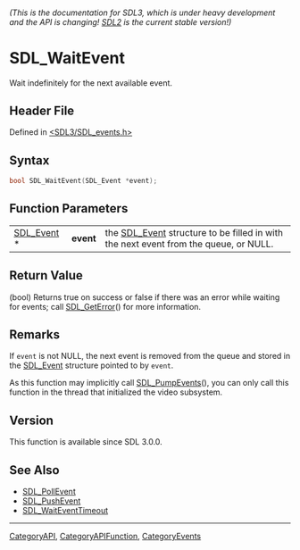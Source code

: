 ###### (This is the documentation for SDL3, which is under heavy development and the API is changing! [SDL2](https://wiki.libsdl.org/SDL2/) is the current stable version!)
# SDL_WaitEvent

Wait indefinitely for the next available event.

## Header File

Defined in [<SDL3/SDL_events.h>](https://github.com/libsdl-org/SDL/blob/main/include/SDL3/SDL_events.h)

## Syntax

```c
bool SDL_WaitEvent(SDL_Event *event);
```

## Function Parameters

|                          |           |                                                                                                   |
| ------------------------ | --------- | ------------------------------------------------------------------------------------------------- |
| [SDL_Event](SDL_Event) * | **event** | the [SDL_Event](SDL_Event) structure to be filled in with the next event from the queue, or NULL. |

## Return Value

(bool) Returns true on success or false if there was an error while waiting
for events; call [SDL_GetError](SDL_GetError)() for more information.

## Remarks

If `event` is not NULL, the next event is removed from the queue and stored
in the [SDL_Event](SDL_Event) structure pointed to by `event`.

As this function may implicitly call [SDL_PumpEvents](SDL_PumpEvents)(),
you can only call this function in the thread that initialized the video
subsystem.

## Version

This function is available since SDL 3.0.0.

## See Also

- [SDL_PollEvent](SDL_PollEvent)
- [SDL_PushEvent](SDL_PushEvent)
- [SDL_WaitEventTimeout](SDL_WaitEventTimeout)

----
[CategoryAPI](CategoryAPI), [CategoryAPIFunction](CategoryAPIFunction), [CategoryEvents](CategoryEvents)

